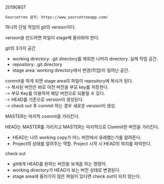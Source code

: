 20190807<br>

`Sourcetree 설치: https://www.sourcetreeapp.com/`

하나의 단일 작업이 git의 version이다.

version을 만드려면 파일이 stage에 올라와야 한다.

git의 3가지 공간
 * working directory: .git directory를 제외한 나머지 directory. 실제 작업 공간.
 * repository: .git directory
 * stage area: working directory에서 변경(작업)이 일어난 공간.

commit을 하게 되면 stage area의 파일이 repository에 복사가 된다.<br>
 -> 복사된 버전은 바로 이전 버전을 부모 key를 저장한다.<br>
 -> 부모 Key를 이용하여 해당 버전으로 되돌릴 수 있다.<br>
 -> HEAD를 기준으로 version이 생성된다.<br>
 -> check out 후 commit 하는 경우 새로운 version이 생성. <br>
 
 MASTER는 마지막 commit을 가리킨다.
 
 HEAD는 MASTER를 가리키고 MASTER는 마지막으로 Commit한 버전을 가리킨다.<br>
  - HEAD는 나의 working copy가 어느 버전에서 유래했는가를 알려준다.
  - Project의 상태를 알려주는 역할. Project 시작 시 HEAD의 위치를 파악한다.
  
check out
  - git에게 HEAD를 원하는 버전을 보게끔 하는 명령어.
  - working directory가 HEAD가 보는 버전 상태로 변경된다.
  - stage area에 올라가지 않은 파일이 있다면 check out이 되지 않는다.